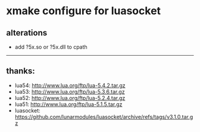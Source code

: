 # xmake configure for luasocket


## alterations
 * add ?5x.so or ?5x.dll to cpath

---
## thanks:

* lua54: http://www.lua.org/ftp/lua-5.4.2.tar.gz
* lua53: http://www.lua.org/ftp/lua-5.3.6.tar.gz
* lua52: http://www.lua.org/ftp/lua-5.2.4.tar.gz
* lua51: http://www.lua.org/ftp/lua-5.1.5.tar.gz
* luasocket: https://github.com/lunarmodules/luasocket/archive/refs/tags/v3.1.0.tar.gz